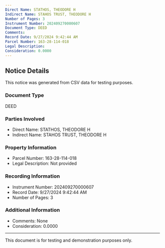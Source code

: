 ```yaml
---
Direct Name: STATHOS, THEODORE H
Indirect Name: STAHOS TRUST, THEODORE H
Number of Pages: 3
Instrument Number: 202409270000607
Document Type: DEED
Comments: 
Record Date: 9/27/2024 9:42:44 AM
Parcel Number: 163-28-114-018
Legal Description: 
Consideration: 0.0000
---
```


## Notice Details

This notice was generated from CSV data for testing purposes.

### Document Type
DEED

### Parties Involved
- Direct Name: STATHOS, THEODORE H
- Indirect Name: STAHOS TRUST, THEODORE H

### Property Information
- Parcel Number: 163-28-114-018
- Legal Description: Not provided

### Recording Information
- Instrument Number: 202409270000607
- Record Date: 9/27/2024 9:42:44 AM
- Number of Pages: 3

### Additional Information
- Comments: None
- Consideration: 0.0000

---

This document is for testing and demonstration purposes only.
